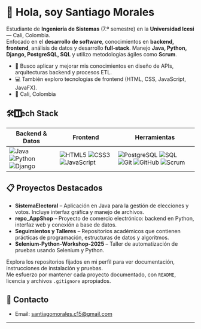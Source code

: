 # 👋 Hola, soy Santiago Morales

Estudiante de **Ingeniería de Sistemas** (7.º semestre) en la **Universidad Icesi** — Cali, Colombia.  
Enfocado en el **desarrollo de software**, conocimientos en **backend, frontend**, análisis de datos y desarrollo **full‑stack**. Manejo **Java, Python, Django, PostgreSQL, SQL** y utilizo metodologías ágiles como **Scrum**.

- 🌟 Busco aplicar y mejorar mis conocimientos en diseño de APIs, arquitecturas backend y procesos ETL.
- 💻 También exploro tecnologías de frontend (HTML, CSS, JavaScript, JavaFX).
- 📍 Cali, Colombia

## 🛠⃣ Tech Stack

| Backend & Datos | Frontend | Herramientas |
| --- | --- | --- |
| ![Java](https://img.shields.io/badge/Java-007396?style=for-the-badge&logo=java&logoColor=white) ![Python](https://img.shields.io/badge/Python-3776AB?style=for-the-badge&logo=python&logoColor=white) ![Django](https://img.shields.io/badge/Django-092E20?style=for-the-badge&logo=django&logoColor=white) | ![HTML5](https://img.shields.io/badge/HTML5-E34F26?style=for-the-badge&logo=html5&logoColor=white) ![CSS3](https://img.shields.io/badge/CSS3-1572B6?style=for-the-badge&logo=css3&logoColor=white) ![JavaScript](https://img.shields.io/badge/JavaScript-F7DF1E?style=for-the-badge&logo=javascript&logoColor=black) | ![PostgreSQL](https://img.shields.io/badge/PostgreSQL-4169E1?style=for-the-badge&logo=postgresql&logoColor=white) ![SQL](https://img.shields.io/badge/SQL-4479A1?style=for-the-badge&logo=amazon-dynamodb&logoColor=white) ![Git](https://img.shields.io/badge/Git-F05032?style=for-the-badge&logo=git&logoColor=white) ![GitHub](https://img.shields.io/badge/GitHub-181717?style=for-the-badge&logo=github&logoColor=white) ![Scrum](https://img.shields.io/badge/Scrum-6DB33F?style=for-the-badge&logo=agile&logoColor=white) |

## 📋 Proyectos Destacados

- **SistemaElectoral** – Aplicación en Java para la gestión de elecciones y votos. Incluye interfaz gráfica y manejo de archivos.
- **repo_AppShop** – Proyecto de comercio electrónico: backend en Python, interfaz web y conexión a base de datos.
- **Seguimientos y Talleres** – Repositorios académicos que contienen prácticas de programación, estructuras de datos y algoritmos.
- **Selenium‑Python‑Workshop‑2025** – Taller de automatización de pruebas usando Selenium y Python.

Explora los repositorios fijados en mi perfil para ver documentación, instrucciones de instalación y pruebas.  
Me esfuerzo por mantener cada proyecto documentado, con `README`, licencia y archivos `.gitignore` apropiados.

## 📩 Contacto

- Email: santiagomorales.c15@gmail.com

---
